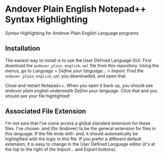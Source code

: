 # Andover Plain English Notepad++ Syntax Highlighting

Syntax Highlighting for Andover Plain English Language programs

## Installation

The easiest way to install is to use the User Defined Language GUI.
First download the `andover_plain_english.xml` file from this repository.
Using the menus, go to *Language > Define your language... > Import*.
Find the `andover_plain_english.xml` you downloaded, and open that.

Close and restart Notepad++. When you open it back up, you should see
*andover plain english* underneath *Define your language*. Click that
and you should see your file highlighted!

## Associated File Extension

I'm not sure that I've come across a global standard extension for these
files. I've chosen *.and* (for Andover) to be the general extension for
files in this language. If the file ends with *.and*, it should
automatically be highlighted with the logic in this file. If you prefer
a different default extension, it is easy to change in the User Defined
Language editor (it's at the top to the right of the *Import...* and
*Export* buttons).





